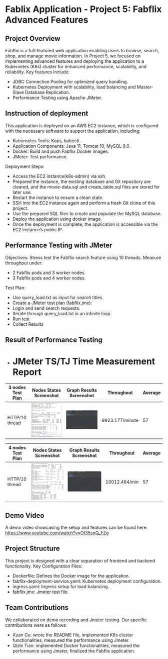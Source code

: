 # Fablix Application - Project 5: Fabflix Advanced Features

## Project Overview
Fabflix is a full-featured web application enabling users to browse, search, shop, and manage movie information. In Project 5, we focused on implementing advanced features and deploying the application to a Kubernetes (K8s) cluster for enhanced performance, scalability, and reliability.
Key features include:
- JDBC Connection Pooling for optimized query handling.
- Kubernetes Deployment with scalability, load balancing and Master-Slave Database Replication.
- Performance Testing using Apache JMeter.

## Instruction of deployment
This application is deployed on an AWS EC2 instance, which is configured with the necessary software to support the application, including:
- Kubernetes Tools: Kops, kubectl.
- Application Components: Java 11, Tomcat 10, MySQL 8.0.
- Docker: Build and push Fabflix Docker images.
- JMeter: Test performance.

Deployment Steps:
- Access the EC2 instance(k8s-admin) via ssh.
- Prepared the instance, the existing database and Git repository are cleared, and the movie-data.sql and create_table.sql files are stored for later use.
- Restart the instance to ensure a clean state.
- SSH into the EC2 instance again and perform a fresh Git clone of this project.
- Use the prepared SQL files to create and populate the MySQL database.
- Deploy the application using docker image.
- Once the deployment is complete, the application is accessible via the EC2 instance’s public IP.

## Performance Testing with JMeter
Objectives: Stress test the Fabflix search feature using 10 threads.
Measure throughput under:
- 2 Fabflix pods and 3 worker nodes.
- 3 Fabflix pods and 4 worker nodes.

Test Plan:
- Use query_load.txt as input for search titles.
- Create a JMeter test plan (fabflix.jmx):
- Login and send search requests.
- Iterate through query_load.txt in an infinite loop.
- Run test
- Collect Results

## Result of Performance Testing
- # JMeter TS/TJ Time Measurement Report
| **3 nodes  Test Plan** | **Nodes States Screenshot**             | **Graph Results Screenshot**             | **Throughout**  | **Average** |
|------------------------|-----------------------------------------|------------------------------------------|-----------------|-------------|
| HTTP/10 thread         | ![3nodes_states.jpg](3nodes_states.jpg) | ![3nodes_result.jpg](3nodes_result.jpg)  | 9923.177/minute | 57          |


| **4 nodes Test Plan** | **Nodes States Screenshot**             | **Graph Results Screenshot**            | **Throughout**    | **Average** |
|-----------------------|-----------------------------------------|-----------------------------------------|-------------------|-------------|
| HTTP/10 thread        | ![4nodes_states.jpg](4nodes_states.jpg) | ![4nodes_result.jpg](4nodes_result.jpg) | 10012.464/min     | 57          |

## Demo Video
A demo video showcasing the setup and features can be found here: https://www.youtube.com/watch?v=Ot35snQ_FZg

## Project Structure
This project is designed with a clear separation of frontend and backend functionality.
Key Configuration Files:
- Dockerfile: Defines the Docker image for the application.
- fabflix-deployment-service.yaml: Kubernetes deployment configuration.
- ingress.yaml: Ingress setup for load balancing.
- fabflix.jmx: Jmeter test file.

## Team Contributions
We collaborated on demo recording and Jmeter testing.
Our specific contributions were as follows:
- Xuan Gu: wrote the README file, implemented K8s cluster functionalities, measured the performance using Jmeter.
- Qizhi Tian: implemented Docker functionalities, measured the performance using Jmeter, finalized the Fabflix application.